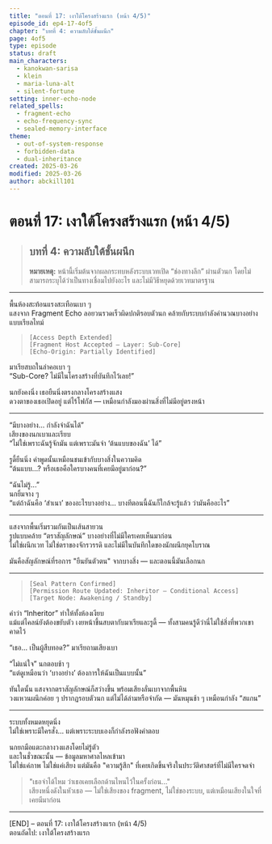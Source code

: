 ```yaml
---
title: "ตอนที่ 17: เงาใต้โครงสร้างแรก (หน้า 4/5)"
episode_id: ep4-17-4of5
chapter: "บทที่ 4: ความลับใต้ชั้นผนึก"
page: 4of5
type: episode
status: draft
main_characters:
  - kanokwan-sarisa
  - klein
  - maria-luna-alt
  - silent-fortune
setting: inner-echo-node
related_spells:
  - fragment-echo
  - echo-frequency-sync
  - sealed-memory-interface
theme:
  - out-of-system-response
  - forbidden-data
  - dual-inheritance
created: 2025-03-26
modified: 2025-03-26
author: abckill101
---
```


# ตอนที่ 17: เงาใต้โครงสร้างแรก (หน้า 4/5)  
> ## บทที่ 4: ความลับใต้ชั้นผนึก  
> **หมายเหตุ:** หน้านี้เริ่มต้นจากผลกระทบหลังระบบเวทเปิด “ช่องทางลึก” ผ่านตัวนก โดยไม่สามารถระบุได้ว่าเป็นทางเชื่อมไปยังอะไร และไม่มีวิธีหยุดด้วยเวทมาตรฐาน

---

พื้นห้องสะท้อนแรงสะเทือนเบา ๆ  
แสงจาก Fragment Echo ลอยวนรวดเร็วผิดปกติรอบตัวนก คล้ายกับระบบกำลังคำนวณบางอย่างแบบเรียลไทม์

> `[Access Depth Extended]`  
> `[Fragment Host Accepted — Layer: Sub-Core]`  
> `[Echo-Origin: Partially Identified]`

มาเรียสบถในลำคอเบา ๆ  
“Sub-Core? ไม่มีในโครงสร้างที่บันทึกไว้เลย!”

นกยังคงนิ่ง เธอยืนนิ่งตรงกลางโครงสร้างแสง  
ดวงตาของเธอเปิดอยู่ แต่ไร้โฟกัส — เหมือนกำลังมองผ่านสิ่งที่ไม่มีอยู่ตรงหน้า

---

“มีบางอย่าง... กำลังจำฉันได้”  
เสียงของนกเบาและเรียบ  
“ไม่ใช่เพราะฉันรู้จักมัน แต่เพราะมันจำ ‘ต้นแบบของฉัน’ ได้”

รูดี้ยืนนิ่ง คำพูดนั้นเหมือนชนเข้ากับบางสิ่งในความคิด  
“ต้นแบบ...? หรือเธอคือใครบางคนที่เคยมีอยู่มาก่อน?”

“ฉันไม่รู้...”  
นกยิ้มจาง ๆ  
“แต่ถ้าฉันคือ ‘สำเนา’ ของอะไรบางอย่าง… บางทีตอนนี้ฉันก็ใกล้จะรู้แล้ว ว่ามันคืออะไร”

---

แสงจากพื้นเริ่มรวมกันเป็นเส้นสายวน  
รูปแบบคล้าย “ตราสัญลักษณ์” บางอย่างที่ไม่มีใครเคยเห็นมาก่อน  
ไม่ใช่ผนึกเวท ไม่ใช่ตราของจักรวรรดิ และไม่มีในบันทึกใดของนักผนึกยุคโบราณ

มันคือสัญลักษณ์ที่รอการ "ยืนยันตัวตน" จากบางสิ่ง — และตอนนี้มันเลือกนก

---

> `[Seal Pattern Confirmed]`  
> `[Permission Route Updated: Inheritor – Conditional Access]`  
> `[Target Node: Awakening / Standby]`

คำว่า “Inheritor” ทำให้ทั้งห้องเงียบ  
แม้แต่ไคลน์ยังต้องขยับตัว เงยหน้าขึ้นสบตากับมาเรียและรูดี้ — ทั้งสามคนรู้ดีว่านี่ไม่ใช่สิ่งที่พวกเขาคาดไว้

“เธอ... เป็นผู้สืบทอด?” มาเรียถามเสียงเบา

“ไม่แน่ใจ” นกตอบช้า ๆ  
“แต่ดูเหมือนว่า ‘บางอย่าง’ ต้องการให้ฉันเป็นแบบนั้น”

ทันใดนั้น แสงจากตราสัญลักษณ์ก็สว่างขึ้น พร้อมเสียงลั่นเบาจากพื้นหิน  
วงแหวนผนึกค่อย ๆ ปรากฏรอบตัวนก แต่ไม่ได้ล่ามหรือจำกัด — มันหมุนช้า ๆ เหมือนกำลัง “สแกน”

---

ระบบทั้งหมดหยุดนิ่ง  
ไม่ใช่เพราะมีใครสั่ง… แต่เพราะระบบเองก็กำลังรอฟังคำตอบ

นกยกมือแตะกลางวงแสงโดยไม่รู้ตัว  
และในชั่วขณะนั้น — ข้อมูลมหาศาลไหลเข้ามา  
ไม่ใช่แค่ภาพ ไม่ใช่แค่เสียง แต่มันคือ "ความรู้สึก" ที่เคยเกิดขึ้นจริงในประวัติศาสตร์ที่ไม่มีใครจดจำ

> "เธอจำได้ไหม ว่าเธอเคยเลือกด้านไหนไว้ในครั้งก่อน..."  
เสียงหนึ่งดังในหัวเธอ — ไม่ใช่เสียงของ fragment, ไม่ใช่ของระบบ, แต่เหมือนเสียงในใจที่เคยมีมาก่อน

---

[END] – ตอนที่ 17: เงาใต้โครงสร้างแรก (หน้า 4/5)  
ตอนถัดไป: เงาใต้โครงสร้างแรก
